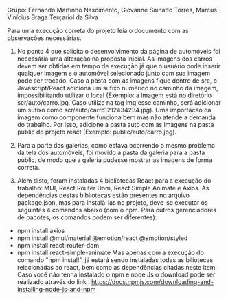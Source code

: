 Grupo:
Fernando Martinho Nascimento, 
Giovanne Sainatto Torres, 
Marcus Vinícius Braga Terçariol da Silva

Para uma execução correta do projeto leia o documento com as observações necessárias.

1) No ponto 4 que solicita o desenvolvimento da página de automóveis foi necessária uma alteração na proposta inicial. As imagens dos carros devem ser obtidas em tempo de execução já que o usuário pode inserir qualquer imagem e o automóvel selecionado junto com sua imagem pode ser trocado. Caso a pasta com as imagens fique dentro de src, o Javascript/React adiciona um sufixo numérico no caminho da imagem, impossibilitando utilizar o local (Exemplo: a imagem está no diretório scr/auto/carro.jpg. Caso utilize na tag img esse caminho, será adicionar um sufixo como scr/auto/carro1212434234.jpg). Uma importação da imagem como componente funciona bem mas não atende a demanda do trabalho. Por isso, adicione a pasta auto com as imagens na pasta public do projeto react (Exemplo: public/auto/carro.jpg).

2) Para a parte das galerias, como estava ocorrendo o mesmo problema da tela dos automóveis, foi movido a pasta da galeria para a pasta public, de modo que a galeria pudesse mostrar as imagens de forma correta.

3) Além disto, foram instaladas 4 bibliotecas React para a execução do trabalho: MUI, React Router Dom, React Simple Animate e Axios.
As dependências destas bibliotecas estão presentes no arquivo package.json, mas para instalá-las no projeto, deve-se executar os seguintes 4 comandos abaixo (com o npm. Para outros gerenciadores de pacotes, os comandos podem ser diferentes):
- npm install axios
- npm install @mui/material @emotion/react @emotion/styled
- npm install react-router-dom
- npm install react-simple-animate
Mas apenas com a execução do comando "npm install", já estará sendo instaladas todas as biliotecas relacionadas ao react, bem como as dependências citadas neste item.
Caso você não tenha instalado o npm e node Js o download pode ser realizado através do link : https://docs.npmjs.com/downloading-and-installing-node-js-and-npm 
